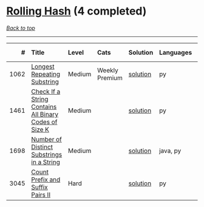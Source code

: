 # [Rolling Hash](<https://leetcode.com/tag/Rolling-Hash/>) (4 completed)

*[Back to top](<../../README.md>)*

------

|    # | Title                                                                                                                                          | Level   | Cats           | Solution                                                                         | Languages   | Date Complete   |
|-----:|:-----------------------------------------------------------------------------------------------------------------------------------------------|:--------|:---------------|:---------------------------------------------------------------------------------|:------------|:----------------|
| 1062 | [Longest Repeating Substring](<https://leetcode.com/problems/longest-repeating-substring>)                                                     | Medium  | Weekly Premium | [solution](<../_1062. Longest Repeating Substring.md>)                           | py          | Aug 01, 2024    |
| 1461 | [Check If a String Contains All Binary Codes of Size K](<https://leetcode.com/problems/check-if-a-string-contains-all-binary-codes-of-size-k>) | Medium  |                | [solution](<../_1461. Check If a String Contains All Binary Codes of Size K.md>) | py          | Jul 12, 2024    |
| 1698 | [Number of Distinct Substrings in a String](<https://leetcode.com/problems/number-of-distinct-substrings-in-a-string>)                         | Medium  |                | [solution](<../_1698. Number of Distinct Substrings in a String.md>)             | java, py    | Jun 02, 2024    |
| 3045 | [Count Prefix and Suffix Pairs II](<https://leetcode.com/problems/count-prefix-and-suffix-pairs-ii>)                                           | Hard    |                | [solution](<../_3045. Count Prefix and Suffix Pairs II.md>)                      | py          | Jun 29, 2024    |